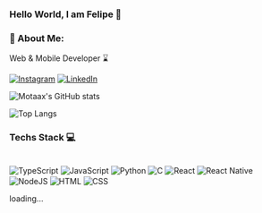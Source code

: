 ### Hello World, I am Felipe 👋

### 🚀 About Me:

<p>Web & Mobile Developer ⌛</p>

[![Instagram](https://img.shields.io/badge/Instagram-E4405F?style=for-the-badge&logo=instagram&logoColor=white)](https://www.instagram.com/motaax._/)
[![LinkedIn](https://img.shields.io/badge/LinkedIn-0077B5?style=for-the-badge&logo=linkedin&logoColor=white)](https://www.linkedin.com/in/felipe-mota18/)

![Motaax's GitHub stats](https://github-readme-stats.vercel.app/api?username=motaax&show_icons=true&theme=dracula)

![Top Langs](https://github-readme-stats.vercel.app/api/top-langs/?username=motaax&show_progress=true)

### Techs Stack 💻

<div style="display: inline_block"><br>
<img align="center" alt="TypeScript" src="https://img.shields.io/badge/TypeScript-007ACC?style=for-the-badge&logo=typescript&logoColor=white">

<img align="center" alt="JavaScript" src="https://img.shields.io/badge/JavaScript-F7DF1E?style=for-the-badge&logo=javascript&logoColor=black">

<img align="center" alt="Python" src="https://img.shields.io/badge/Python-3776AB?style=for-the-badge&logo=python&logoColor=white">

<img align="center" alt="C" src="https://img.shields.io/badge/C-00599C?style=for-the-badge&logo=c&logoColor=white">

<img align="center" alt="React" src="https://img.shields.io/badge/React-20232A?style=for-the-badge&logo=react&logoColor=61DAFB">

<img align="center" alt="React Native" src="https://img.shields.io/badge/React_Native-20232A?style=for-the-badge&logo=react&logoColor=61DAFB">

<img align="center" alt="NodeJS" src="https://img.shields.io/badge/Node.js-43853D?style=for-the-badge&logo=node.js&logoColor=white">

<img align="center" alt="HTML" src="https://img.shields.io/badge/HTML-239120?style=for-the-badge&logo=html5&logoColor=white">

<img align="center" alt="CSS" src="https://img.shields.io/badge/CSS-239120?&style=for-the-badge&logo=css3&logoColor=white">

<p>loading...</p>

</div><br/>
